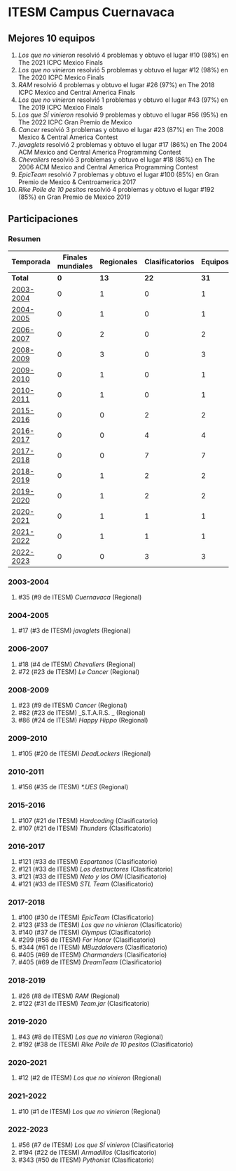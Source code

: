 ---
---

# ITESM Campus Cuernavaca

## Mejores 10 equipos

1. _Los que no vinieron_ resolvió 4 problemas y obtuvo el lugar #10 (98%) en The 2021 ICPC Mexico Finals
1. _Los que no vinieron_ resolvió 5 problemas y obtuvo el lugar #12 (98%) en The 2020 ICPC Mexico Finals
1. _RAM_ resolvió 4 problemas y obtuvo el lugar #26 (97%) en The 2018 ICPC Mexico and Central America Finals
1. _Los que no vinieron_ resolvió 1 problemas y obtuvo el lugar #43 (97%) en The 2019 ICPC Mexico Finals
1. _Los que SÍ vinieron_ resolvió 9 problemas y obtuvo el lugar #56 (95%) en The 2022 ICPC Gran Premio de Mexico
1. _Cancer_ resolvió 3 problemas y obtuvo el lugar #23 (87%) en The 2008 Mexico & Central America Contest
1. _javaglets_ resolvió 2 problemas y obtuvo el lugar #17 (86%) en The 2004 ACM Mexico and Central America Programming Contest
1. _Chevaliers_ resolvió 3 problemas y obtuvo el lugar #18 (86%) en The 2006 ACM Mexico and Central America Programming Contest
1. _EpicTeam_ resolvió 7 problemas y obtuvo el lugar #100 (85%) en Gran Premio de Mexico & Centroamerica 2017
1. _Rike Polle de 10 pesitos_ resolvió 4 problemas y obtuvo el lugar #192 (85%) en Gran Premio de Mexico 2019

## Participaciones

### Resumen

| Temporada | Finales mundiales | Regionales | Clasificatorios | Equipos |
| --- | --- | --- | --- | --- |
| **Total** | **0** | **13** | **22** | **31** |
| [2003-2004](#2003-2004) | 0 | 1 | 0 | 1 |
| [2004-2005](#2004-2005) | 0 | 1 | 0 | 1 |
| [2006-2007](#2006-2007) | 0 | 2 | 0 | 2 |
| [2008-2009](#2008-2009) | 0 | 3 | 0 | 3 |
| [2009-2010](#2009-2010) | 0 | 1 | 0 | 1 |
| [2010-2011](#2010-2011) | 0 | 1 | 0 | 1 |
| [2015-2016](#2015-2016) | 0 | 0 | 2 | 2 |
| [2016-2017](#2016-2017) | 0 | 0 | 4 | 4 |
| [2017-2018](#2017-2018) | 0 | 0 | 7 | 7 |
| [2018-2019](#2018-2019) | 0 | 1 | 2 | 2 |
| [2019-2020](#2019-2020) | 0 | 1 | 2 | 2 |
| [2020-2021](#2020-2021) | 0 | 1 | 1 | 1 |
| [2021-2022](#2021-2022) | 0 | 1 | 1 | 1 |
| [2022-2023](#2022-2023) | 0 | 0 | 3 | 3 |

### 2003-2004

1. #35 (#9 de ITESM) _Cuernavaca_ (Regional)

### 2004-2005

1. #17 (#3 de ITESM) _javaglets_ (Regional)

### 2006-2007

1. #18 (#4 de ITESM) _Chevaliers_ (Regional)
1. #72 (#23 de ITESM) _Le Cancer_ (Regional)

### 2008-2009

1. #23 (#9 de ITESM) _Cancer_ (Regional)
1. #82 (#23 de ITESM) _S.T.A.R.S. _ (Regional)
1. #86 (#24 de ITESM) _Happy Hippo_ (Regional)

### 2009-2010

1. #105 (#20 de ITESM) _DeadLockers_ (Regional)

### 2010-2011

1. #156 (#35 de ITESM) _*.UES_ (Regional)

### 2015-2016

1. #107 (#21 de ITESM) _Hardcoding_ (Clasificatorio)
1. #107 (#21 de ITESM) _Thunders_ (Clasificatorio)

### 2016-2017

1. #121 (#33 de ITESM) _Espartanos_ (Clasificatorio)
1. #121 (#33 de ITESM) _Los destructores_ (Clasificatorio)
1. #121 (#33 de ITESM) _Neto y los OMI_ (Clasificatorio)
1. #121 (#33 de ITESM) _STL Team_ (Clasificatorio)

### 2017-2018

1. #100 (#30 de ITESM) _EpicTeam_ (Clasificatorio)
1. #123 (#33 de ITESM) _Los que no vinieron_ (Clasificatorio)
1. #140 (#37 de ITESM) _Olympus_ (Clasificatorio)
1. #299 (#56 de ITESM) _For Honor_ (Clasificatorio)
1. #344 (#61 de ITESM) _MBuzdalovers_ (Clasificatorio)
1. #405 (#69 de ITESM) _Charmanders_ (Clasificatorio)
1. #405 (#69 de ITESM) _DreamTeam_ (Clasificatorio)

### 2018-2019

1. #26 (#8 de ITESM) _RAM_ (Regional)
1. #122 (#31 de ITESM) _Team.jar_ (Clasificatorio)

### 2019-2020

1. #43 (#8 de ITESM) _Los que no vinieron_ (Regional)
1. #192 (#38 de ITESM) _Rike Polle de 10 pesitos_ (Clasificatorio)

### 2020-2021

1. #12 (#2 de ITESM) _Los que no vinieron_ (Regional)

### 2021-2022

1. #10 (#1 de ITESM) _Los que no vinieron_ (Regional)

### 2022-2023

1. #56 (#7 de ITESM) _Los que SÍ vinieron_ (Clasificatorio)
1. #194 (#22 de ITESM) _Armadillos_ (Clasificatorio)
1. #343 (#50 de ITESM) _Pythonist_ (Clasificatorio)



